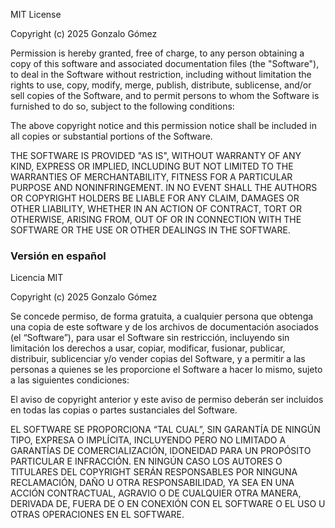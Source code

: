 MIT License

Copyright (c) 2025 Gonzalo Gómez

Permission is hereby granted, free of charge, to any person obtaining a copy
of this software and associated documentation files (the "Software"), to deal
in the Software without restriction, including without limitation the rights
to use, copy, modify, merge, publish, distribute, sublicense, and/or sell
copies of the Software, and to permit persons to whom the Software is
furnished to do so, subject to the following conditions:

The above copyright notice and this permission notice shall be included in all
copies or substantial portions of the Software.

THE SOFTWARE IS PROVIDED "AS IS", WITHOUT WARRANTY OF ANY KIND, EXPRESS OR
IMPLIED, INCLUDING BUT NOT LIMITED TO THE WARRANTIES OF MERCHANTABILITY,
FITNESS FOR A PARTICULAR PURPOSE AND NONINFRINGEMENT. IN NO EVENT SHALL THE
AUTHORS OR COPYRIGHT HOLDERS BE LIABLE FOR ANY CLAIM, DAMAGES OR OTHER
LIABILITY, WHETHER IN AN ACTION OF CONTRACT, TORT OR OTHERWISE, ARISING FROM,
OUT OF OR IN CONNECTION WITH THE SOFTWARE OR THE USE OR OTHER DEALINGS IN THE
SOFTWARE.


### Versión en español

Licencia MIT

Copyright (c) 2025 Gonzalo Gómez

Se concede permiso, de forma gratuita, a cualquier persona que obtenga una copia
de este software y de los archivos de documentación asociados (el “Software”),
para usar el Software sin restricción, incluyendo sin limitación los derechos
a usar, copiar, modificar, fusionar, publicar, distribuir, sublicenciar y/o vender
copias del Software, y a permitir a las personas a quienes se les proporcione el
Software a hacer lo mismo, sujeto a las siguientes condiciones:

El aviso de copyright anterior y este aviso de permiso deberán ser incluidos
en todas las copias o partes sustanciales del Software.

EL SOFTWARE SE PROPORCIONA “TAL CUAL”, SIN GARANTÍA DE NINGÚN TIPO, EXPRESA O
IMPLÍCITA, INCLUYENDO PERO NO LIMITADO A GARANTÍAS DE COMERCIALIZACIÓN,
IDONEIDAD PARA UN PROPÓSITO PARTICULAR E INFRACCIÓN. EN NINGÚN CASO LOS AUTORES
O TITULARES DEL COPYRIGHT SERÁN RESPONSABLES POR NINGUNA RECLAMACIÓN, DAÑO U OTRA
RESPONSABILIDAD, YA SEA EN UNA ACCIÓN CONTRACTUAL, AGRAVIO O DE CUALQUIER OTRA
MANERA, DERIVADA DE, FUERA DE O EN CONEXIÓN CON EL SOFTWARE O EL USO U OTRAS
OPERACIONES EN EL SOFTWARE.
